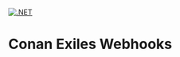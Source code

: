 [![.NET](https://github.com/Tdue21/ConanWebHooks/actions/workflows/dotnet.yml/badge.svg)](https://github.com/Tdue21/ConanWebHooks/actions/workflows/dotnet.yml)

# Conan Exiles Webhooks

